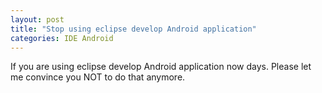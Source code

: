 ```yaml
---
layout: post
title: "Stop using eclipse develop Android application"
categories: IDE Android
---
```


If you are using eclipse develop Android application now days.
Please let me convince you NOT to do that anymore.



